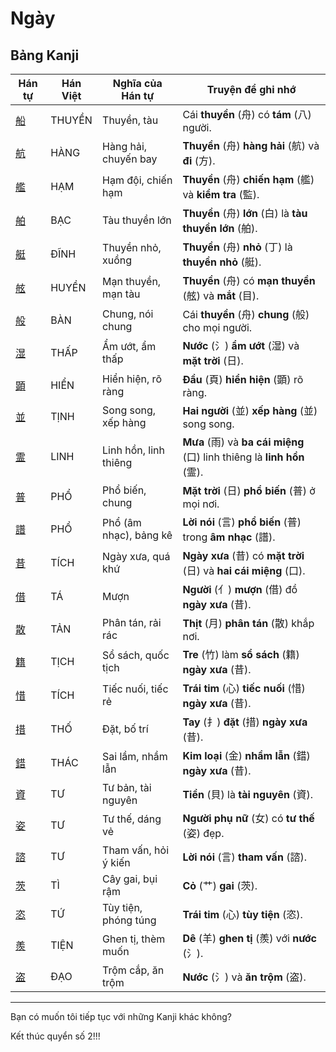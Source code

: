 # Ngày

## Bảng Kanji

| Hán tự | Hán Việt | Nghĩa của Hán tự | Truyện để ghi nhớ |
|---|---|---|---|
| [船](https://mazii.net/vi-VN/search/kanji/javi/%E8%88%B9) | THUYỀN | Thuyền, tàu | Cái **thuyền** (舟) có **tám** (八) người. |
| [航](https://mazii.net/vi-VN/search/kanji/javi/%E8%88%AA) | HÀNG | Hàng hải, chuyến bay | **Thuyền** (舟) **hàng hải** (航) và **đi** (方). |
| [艦](https://mazii.net/vi-VN/search/kanji/javi/%E8%89%A6) | HẠM | Hạm đội, chiến hạm | **Thuyền** (舟) **chiến hạm** (艦) và **kiểm tra** (監). |
| [舶](https://mazii.net/vi-VN/search/kanji/javi/%E8%88%B6) | BẠC | Tàu thuyền lớn | **Thuyền** (舟) **lớn** (白) là **tàu thuyền lớn** (舶). |
| [艇](https://mazii.net/vi-VN/search/kanji/javi/%E8%89%87) | ĐĨNH | Thuyền nhỏ, xuồng | **Thuyền** (舟) **nhỏ** (丁) là **thuyền nhỏ** (艇). |
| [舷](https://mazii.net/vi-VN/search/kanji/javi/%E8%88%B7) | HUYỀN | Mạn thuyền, mạn tàu | **Thuyền** (舟) có **mạn thuyền** (舷) và **mắt** (目). |
| [般](https://mazii.net/vi-VN/search/kanji/javi/%E8%88%AC) | BÀN | Chung, nói chung | Cái **thuyền** (舟) **chung** (般) cho mọi người. |
| [湿](https://mazii.net/vi-VN/search/kanji/javi/%E6%B9%BF) | THẤP | Ẩm ướt, ẩm thấp | **Nước** (氵) **ẩm ướt** (湿) và **mặt trời** (日). |
| [顕](https://mazii.net/vi-VN/search/kanji/javi/%E9%A1%95) | HIỂN | Hiển hiện, rõ ràng | **Đầu** (頁) **hiển hiện** (顕) rõ ràng. |
| [並](https://mazii.net/vi-VN/search/kanji/javi/%E4%B8%A6) | TỊNH | Song song, xếp hàng | **Hai người** (並) **xếp hàng** (並) song song. |
| [霊](https://mazii.net/vi-VN/search/kanji/javi/%E9%9C%8A) | LINH | Linh hồn, linh thiêng | **Mưa** (雨) và **ba cái miệng** (口) linh thiêng là **linh hồn** (霊). |
| [普](https://mazii.net/vi-VN/search/kanji/javi/%E6%99%AE) | PHỔ | Phổ biến, chung | **Mặt trời** (日) **phổ biến** (普) ở mọi nơi. |
| [譜](https://mazii.net/vi-VN/search/kanji/javi/%E8%AD%9C) | PHỔ | Phổ (âm nhạc), bảng kê | **Lời nói** (言) **phổ biến** (普) trong **âm nhạc** (譜). |
| [昔](https://mazii.net/vi-VN/search/kanji/javi/%E6%98%94) | TÍCH | Ngày xưa, quá khứ | **Ngày xưa** (昔) có **mặt trời** (日) và **hai cái miệng** (口). |
| [借](https://mazii.net/vi-VN/search/kanji/javi/%E5%80%9F) | TÁ | Mượn | **Người** (亻) **mượn** (借) đồ **ngày xưa** (昔). |
| [散](https://mazii.net/vi-VN/search/kanji/javi/%E6%95%A3) | TẢN | Phân tán, rải rác | **Thịt** (月) **phân tán** (散) khắp nơi. |
| [籍](https://mazii.net/vi-VN/search/kanji/javi/%E7%B1%8D) | TỊCH | Sổ sách, quốc tịch | **Tre** (竹) làm **sổ sách** (籍) **ngày xưa** (昔). |
| [惜](https://mazii.net/vi-VN/search/kanji/javi/%E6%83%9C) | TÍCH | Tiếc nuối, tiếc rẻ | **Trái tim** (心) **tiếc nuối** (惜) **ngày xưa** (昔). |
| [措](https://mazii.net/vi-VN/search/kanji/javi/%E6%8E%AA) | THỐ | Đặt, bố trí | **Tay** (扌) **đặt** (措) **ngày xưa** (昔). |
| [錯](https://mazii.net/vi-VN/search/kanji/javi/%E9%8C%AF) | THÁC | Sai lầm, nhầm lẫn | **Kim loại** (金) **nhầm lẫn** (錯) **ngày xưa** (昔). |
| [資](https://mazii.net/vi-VN/search/kanji/javi/%E8%B3%87) | TƯ | Tư bản, tài nguyên | **Tiền** (貝) là **tài nguyên** (資). |
| [姿](https://mazii.net/vi-VN/search/kanji/javi/%E5%A7%BF) | TƯ | Tư thế, dáng vẻ | **Người phụ nữ** (女) có **tư thế** (姿) đẹp. |
| [諮](https://mazii.net/vi-VN/search/kanji/javi/%E8%AB%AE) | TƯ | Tham vấn, hỏi ý kiến | **Lời nói** (言) **tham vấn** (諮). |
| [茨](https://mazii.net/vi-VN/search/kanji/javi/%E8%8C%A8) | TÌ | Cây gai, bụi rậm | **Cỏ** (艹) **gai** (茨). |
| [恣](https://mazii.net/vi-VN/search/kanji/javi/%E6%81%A3) | TỨ | Tùy tiện, phóng túng | **Trái tim** (心) **tùy tiện** (恣). |
| [羨](https://mazii.net/vi-VN/search/kanji/javi/%E7%BE%A8) | TIỆN | Ghen tị, thèm muốn | **Dê** (羊) **ghen tị** (羨) với **nước** (氵). |
| [盗](https://mazii.net/vi-VN/search/kanji/javi/%E7%9B%97) | ĐẠO | Trộm cắp, ăn trộm | **Nước** (氵) và **ăn trộm** (盗). |

-----

Bạn có muốn tôi tiếp tục với những Kanji khác không?



Kết thúc quyển số 2!!!
